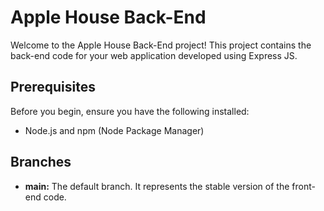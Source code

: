 # Apple House Back-End

Welcome to the Apple House Back-End project! This project contains the back-end code for your web application developed using Express JS.

## Prerequisites

Before you begin, ensure you have the following installed:

- Node.js and npm (Node Package Manager)

## Branches

- **main:** The default branch. It represents the stable version of the front-end code.

